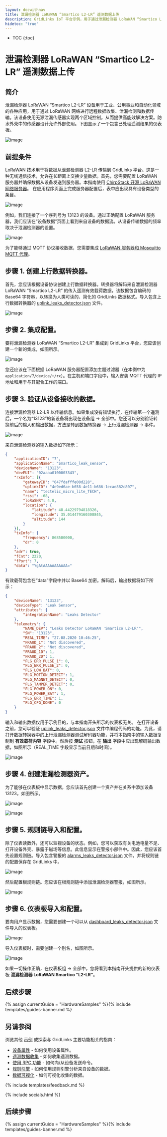 ```yaml
---
layout: docwithnav
title: 泄漏检测器 LoRaWAN “Smartico L2-LR” 遥测数据上传
description: GridLinks IoT 平台示例，用于通过泄漏检测器 LoRaWAN “Smartico L2-LR” 使用 MQTT 上传泄漏数据。
hidetoc: "true"
---
```


* TOC
{:toc}

# 泄漏检测器 LoRaWAN “Smartico L2-LR” 遥测数据上传
## 简介
泄漏检测器 LoRaWAN “Smartico L2-LR” 设备用于工业、公用事业和自动化领域的各种应用，用于通过 LoRaWAN 网络进行远程数据收集、泄漏检测和数据传输。该设备使用无源泄漏传感器实现两个区域控制，从而提供高能效解决方案。防水外壳中的传感器设计允许外部使用。下图显示了一个包含已处理遥测结果的仪表板。

![image](/images/samples/smartico/leaks-detector-lorawan/mainDash.PNG)

## 前提条件
LoRaWAN 技术用于将数据从泄漏检测器 L2-LR 传输到 GridLinks 平台。这是一种无线通信技术，允许在长距离上交换少量数据。首先，您需要配置 LoRaWAN 服务器并确保数据从设备发送到服务器。本指南使用 [ChirpStack 开源 LoRaWAN 网络服务器](https://www.chirpstack.io/application-server/)。
在应用程序页面上完成服务器配置后，表中应出现具有设备类型的条目。

![image](/images/samples/smartico/leaks-detector-lorawan/Lora1.PNG)

例如，我们连接了一个序列号为 13123 的设备。通过正确配置 LoRaWAN 服务器，我们应该在“设备数据”页面上看到来自设备的数据流。从设备传输数据的频率取决于泄漏检测器的设置。

![image](/images/samples/smartico/leaks-detector-lorawan/Lora2.PNG)

为了能够通过 MQTT 协议接收数据，您需要集成 [LoRaWAN 服务器和 Mosquitto MQTT 代理](https://www.chirpstack.io/application-server/integrations/mqtt/)。
## 步骤 1. 创建上行数据转换器。
首先，您应该根据设备协议创建上行数据转换器。转换器将解码来自泄漏检测器 LoRaWAN “Smartico L2-LR” 的传入遥测有效载荷数据，该数据包含编码的 Base64 字符串，以转换为人类可读的、简化的 GridLinks 数据格式。导入包含上行数据转换器的 [uplink_leaks_detector.json](/docs/samples/smartico/leaks-detector-lorawan/resources/uplink_leaks_detector.json) 文件。

![image](/images/samples/smartico/leaks-detector-lorawan/uplink.PNG)

## 步骤 2. 集成配置。
要将泄漏检测器 LoRaWAN “Smartico L2-LR” 集成到 GridLinks 平台，您应该创建一个新的集成，如图所示。

![image](/images/samples/smartico/leaks-detector-lorawan/Integration.PNG)

您还应该在下面根据 LoRaWAN 服务器配置添加主题过滤器（在本例中为 ```application/7/device/+/rx```）。在主机和端口字段中，输入安装 MQTT 代理的 IP 地址和用于与其配合工作的端口。
## 步骤 3. 验证从设备接收的数据。
连接泄漏检测器 L2-LR 以传输信息。如果集成没有错误执行，在传输第一个遥测后，一个名为“13123”的新设备将出现在设备组 → 全部中。您还可以分别验证转换前后的输入和输出数据，方法是转到数据转换器 → 上行泄漏检测器 → 事件。

![image](/images/samples/smartico/leaks-detector-lorawan/verifying.PNG)

来自泄漏检测器的输入数据如下所示：
```json
{
    "applicationID": "7",
    "applicationName": "Smartico_leak_sensor",
    "deviceName": "13123",
    "devEUI": "02aaaa0100003343",
    "rxInfo": [{
        "gatewayID": "647fdafffe00d228",
        "uplinkID": "4e9ed6ae-b658-4e11-b686-1ecae882c807",
        "name": "tectelic_micro_lite_TECH",
        "rssi": -68,
        "loRaSNR": 4.8,
        "location": {
            "latitude": 48.44229794818326,
            "longitude": 35.014479160308845,
            "altitude": 144
        }
    }],
    "txInfo": {
        "frequency": 868500000,
        "dr": 0
    },
    "adr": true,
    "fCnt": 2220,
    "fPort": 7,
    "data": "YgAtAAAAAAAAAAA="
}
```
有效载荷包含在“data”字段中并以 Base64 加密。解码后，输出数据将如下所示：
```json
{
    "deviceName": "13123",
    "deviceType": "Leak Sensor",
    "attributes": {
        "integrationName": "Leaks Detector"
    },
    "telemetry": {
        "NAME_DEV": "Leaks Detector LoRaWAN 'Smartico L2-LR'",
        "SN": "13123",
        "REAL_TIME": "27.08.2020 10:46:25",
        "FRAUD_1": "Not discovered",
        "FRAUD_2": "Not discovered",
        "FRAUD_1D": 1,
        "FRAUD_2D": 1,
        "FLG_ERR_PULSE_1": 0,
        "FLG_ERR_PULSE_2": 0,
        "FLG_LOW_BAT": 0,
        "FLG_MOTION_DETECT": 1,
        "FLG_MAGNET_DETECT": 0,
        "FLG_TAMPER_DETECT": 0,
        "FLG_POWER_ON": 0,
        "FLG_POWER_BAT": 1,
        "FLG_ERR_TIME": 1,
        "FLG_CFG_DONE": 0
    }
}
```
输入和输出数据仅用于示例目的，与本指南开头所示的仪表板无关。
在打开设备之前，您可以验证 [uplink_leaks_detector.json](/docs/samples/smartico/leaks-detector-lorawan/resources/uplink_leaks_detector.json) 文件中编程代码的功能。为此，请打开数据转换器中的上行泄漏检测器测试解码器功能，并将本指南中的输入数据复制到 **有效载荷内容** 字段中。然后按 **测试** 按钮，在 **输出** 字段中应出现解码输出数据，如图所示（REAL_TIME 字段显示当前日期和时间）。

![image](/images/samples/smartico/leaks-detector-lorawan/verifying2.PNG)

## 步骤 4. 创建泄漏检测器资产。
为了能够在仪表板中显示数据，您应该首先创建一个资产并在关系中添加设备 13123，如图所示。

![image](/images/samples/smartico/leaks-detector-lorawan/addAsset.PNG)

![image](/images/samples/smartico/leaks-detector-lorawan/addRelation.PNG)

## 步骤 5. 规则链导入和配置。
除了仪表读数外，还可以监视设备的状态。例如，您可以获取有关电池电量不足、打开设备外壳、暴露于磁场等信息。此信息显示在警报小部件中。因此，您应该首先设置规则链。导入包含警报的 [alarms_leaks_detector.json](/docs/samples/smartico/leaks-detector-lorawan/resources/alarms_leaks_detector.json) 文件，并将规则链的配置保存在 GridLinks 中。

![image](/images/samples/smartico/leaks-detector-lorawan/alarm1.PNG)

然后配置根规则链。您应该在根规则链中添加泄漏检测器警报，如图所示。

![image](/images/samples/smartico/leaks-detector-lorawan/alarm2.PNG)

## 步骤 6. 仪表板导入和配置。
要向用户显示数据，您需要创建一个可以从 [dashboard_leaks_detector.json](/docs/samples/smartico/leaks-detector-lorawan/resources/dashboard_leaks_detector.json) 文件导入的仪表板。

![image](/images/samples/smartico/leaks-detector-lorawan/dashboard.PNG)

导入仪表板时，需要创建一个别名，如图所示。

![image](/images/samples/smartico/leaks-detector-lorawan/alias.PNG)

如果一切操作正确，在仪表板组 → 全部中，您将看到本指南开头提供的新的仪表板 **泄漏检测器 LoRaWAN Smartico “L2-LR”**。

## 后续步骤

{% assign currentGuide = "HardwareSamples" %}{% include templates/guides-banner.md %}

## 另请参阅

浏览其他 [示例](/docs/samples) 或探索与 GridLinks 主要功能相关的指南：

- [设备属性](/docs/user-guide/attributes/) - 如何使用设备属性。
- [遥测数据收集](/docs/user-guide/telemetry/) - 如何收集遥测数据。
- [使用 RPC 功能](/docs/user-guide/rpc/) - 如何向/从设备发送命令。
- [规则引擎](/docs/user-guide/rule-engine/) - 如何使用规则引擎分析来自设备的数据。
- [数据可视化](/docs/user-guide/visualization/) - 如何可视化收集的数据。

{% include templates/feedback.md %}

{% include socials.html %}

## 后续步骤

{% assign currentGuide = "HardwareSamples" %}{% include templates/guides-banner.md %}